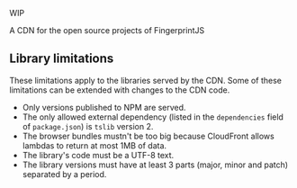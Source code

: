 WIP

A CDN for the open source projects of FingerprintJS

## Library limitations

These limitations apply to the libraries served by the CDN.
Some of these limitations can be extended with changes to the CDN code.

- Only versions published to NPM are served.
- The only allowed external dependency (listed in the `dependencies` field of `package.json`) is `tslib` version 2.
- The browser bundles mustn't be too big because CloudFront allows lambdas to return at most 1MB of data.
- The library's code must be a UTF-8 text.
- The library versions must have at least 3 parts (major, minor and patch) separated by a period.
